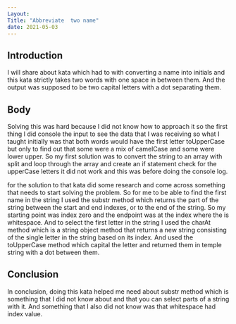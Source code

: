 ```yaml
---
Layout:
Title: "Abbreviate  two name"
date: 2021-05-03
---
```


## Introduction

I will share about kata which had to with converting a name into initials and this kata strictly takes two words with one space in between them. And the output was supposed to be two capital letters with a dot separating them.

## Body

Solving this was hard because I did not know how to approach it so the first thing I did console the input to see the data that I was receiving so what I taught initially was that both words would have the first letter toUpperCase but only to find out that some were a mix of camelCase and some were lower upper. So my first solution was to convert the string to an array with split and loop through the array and create an if statement check for the upperCase letters it did not work and this was before doing the console log.

for the solution to that kata did some research and come across something that needs to start solving the problem. So for me to be able to find the first name in the string I used the substr method which returns the part of the string between the start and end indexes, or to the end of the string. So my starting point was index zero and the endpoint was at the index where the is whitespace. And to select the first letter in the string I used the charAt method which is a string object method that returns a new string consisting of the single letter in the string based on its index. And used the toUpperCase method which capital the letter and returned them in temple string with a dot between them.

## Conclusion

In conclusion, doing this kata helped me need about substr method which is something that I did not know about and that you can select parts of a string with it. And something that I also did not know was that whitespace had index value.
